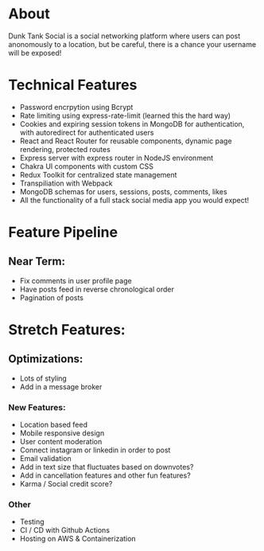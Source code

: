 # About

Dunk Tank Social is a social networking platform where users can post anonomously to a location, but be careful, there is a chance your username will be exposed!

# Technical Features
- Password encrpytion using Bcrypt
- Rate limiting using express-rate-limit (learned this the hard way)
- Cookies and expiring session tokens in MongoDB for authentication, with autoredirect for authenticated users
- React and React Router for reusable components, dynamic page rendering, protected routes
- Express server with express router in NodeJS environment
- Chakra UI components with custom CSS
- Redux Toolkit for centralized state management
- Transpiliation with Webpack
- MongoDB schemas for users, sessions, posts, comments, likes
- All the functionality of a full stack social media app you would expect!

# Feature Pipeline
## Near Term:
- Fix comments in user profile page
- Have posts feed in reverse chronological order
- Pagination of posts

# Stretch Features:
## Optimizations:
- Lots of styling
- Add in a message broker

### New Features:
- Location based feed
- Mobile responsive design
- User content moderation
- Connect instagram or linkedin in order to post
- Email validation
- Add in text size that fluctuates based on downvotes?
- Add in cancellation features and other fun features?
- Karma / Social credit score? 

### Other
- Testing
- CI / CD with Github Actions
- Hosting on AWS & Containerization